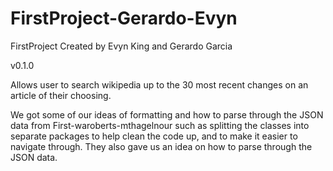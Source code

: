 # FirstProject-Gerardo-Evyn

FirstProject
Created by Evyn King and Gerardo Garcia

v0.1.0

Allows user to search wikipedia up to the 30 most 
recent changes on an article of their choosing.

We got some of our ideas of formatting and how to parse through the JSON data from 
First-waroberts-mthagelnour such as splitting the classes into separate
packages to help clean the code up, and to make it easier to navigate through. 
They also gave us an idea on how to parse through the JSON data.
